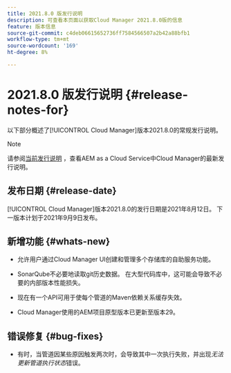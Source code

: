 ```yaml
---
title: 2021.8.0 版发行说明
description: 可查看本页面以获取Cloud Manager 2021.8.0版的信息
feature: 版本信息
source-git-commit: c4deb06615652736ff7584566507a2b42a88bfb1
workflow-type: tm+mt
source-wordcount: '169'
ht-degree: 8%

---
```


# 2021.8.0 版发行说明 {#release-notes-for}

以下部分概述了[!UICONTROL Cloud Manager]版本2021.8.0的常规发行说明。

>[!NOTE]
>请参阅[当前发行说明](https://experienceleague.adobe.com/docs/experience-manager-cloud-service/onboarding/getting-access/release-notes-cloud-manager/release-notes-cm-current.html?lang=en#getting-access) ，查看AEM as a Cloud Service中Cloud Manager的最新发行说明。

## 发布日期 {#release-date}

[!UICONTROL Cloud Manager]版本2021.8.0的发行日期是2021年8月12日。
下一版本计划于2021年9月9日发布。

## 新增功能 {#whats-new}

* 允许用户通过Cloud Manager UI创建和管理多个存储库的自助服务功能。

* SonarQube不必要地读取git历史数据。 在大型代码库中，这可能会导致不必要的内部版本性能损失。

* 现在有一个API可用于使每个管道的Maven依赖关系缓存失效。

* Cloud Manager使用的AEM项目原型版本已更新至版本29。

## 错误修复 {#bug-fixes}

* 有时，当管道因某些原因触发两次时，会导致其中一次执行失败，并出现&#x200B;*无法更新管道执行状态*&#x200B;错误。
